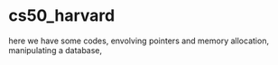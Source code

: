 # cs50_harvard
here we have some codes, envolving pointers and memory allocation, manipulating a database, 
